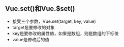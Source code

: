 ## Vue.set()和Vue.$set()
- 接受三个参数，Vue.set(target, key, value)
- target是要修改的对象
- key是要修改的属性值，如果是数组，则是数组的下标值
- value是修改后的值